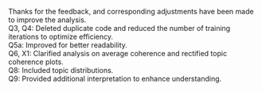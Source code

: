 Thanks for the feedback, and corresponding adjustments have been made to improve the analysis.<br> 
Q3, Q4: Deleted duplicate code and reduced the number of training iterations to optimize efficiency.<br> 
Q5a: Improved for better readability.<br> 
Q6, X1: Clarified analysis on average coherence and rectified topic coherence plots.<br> 
Q8: Included topic distributions.<br> 
Q9: Provided additional interpretation to enhance understanding.<br> 
